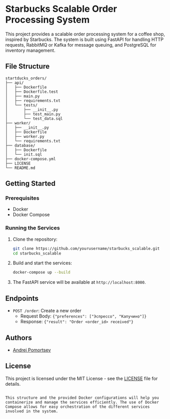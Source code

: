 # Starbucks Scalable Order Processing System

This project provides a scalable order processing system for a coffee shop, inspired by Starbucks. The system is built using FastAPI for handling HTTP requests, RabbitMQ or Kafka for message queuing, and PostgreSQL for inventory management.

## File Structure

```
startducks_orders/
├── api/
│   ├── Dockerfile
│   ├── Dockerfile.test
│   ├── main.py
│   ├── requirements.txt
│   └── tests/
│       ├── __init__.py
│       ├── test_main.py
│       └── test_data.sql
├── worker/
│   ├── __init__.py
│   ├── Dockerfile
│   ├── worker.py
│   └── requirements.txt
├── database/
│   ├── Dockerfile
│   └── init.sql
├── docker-compose.yml
├── LICENSE
└── README.md

```

## Getting Started

### Prerequisites

- Docker
- Docker Compose

### Running the Services

1. Clone the repository:
   ```sh
   git clone https://github.com/yourusername/starbucks_scalable.git
   cd starbucks_scalable
   ```

2. Build and start the services:
   ```sh
   docker-compose up --build
   ```

3. The FastAPI service will be available at `http://localhost:8000`.

## Endpoints

- `POST /order`: Create a new order
  - Request Body: `{"preferences": ["Эспрессо", "Капучино"]}`
  - Response: `{"result": "Order <order_id> received"}`

## Authors

- [Andrei Pomortsev](https://www.linkedin.com/in/andreypomortsev/)

## License

This project is licensed under the MIT License - see the [LICENSE](.LICENSE) file for details.
```

This structure and the provided Docker configurations will help you containerize and manage the services efficiently. The use of Docker Compose allows for easy orchestration of the different services involved in the system.
